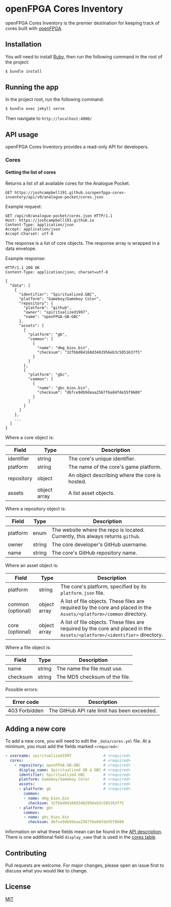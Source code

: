 # openFPGA Cores Inventory
openFPGA Cores Inventory is the premier destination for keeping track of cores built with [openFPGA](https://www.analogue.co/developer).

## Installation
You will need to install [Ruby](https://www.ruby-lang.org/en/documentation/installation/), then run the following command in the root of the project:

```bash
$ bundle install
```

## Running the app
In the project root, run the following command:

```bash
$ bundle exec jekyll serve
```

Then navigate to `http://localhost:4000/`

## API usage
openFPGA Cores Inventory provides a read-only API for developers.

### Cores

#### Getting the list of cores
Returns a list of all available cores for the Analogue Pocket.

```
GET https://joshcampbell191.github.io/openfpga-cores-inventory/api/v0/analogue-pocket/cores.json
```

Example request:

```
GET /api/v0/analogue-pocket/cores.json HTTP/1.1
Host: https://joshcampbell191.github.io
Content-Type: application/json
Accept: application/json
Accept-Charset: utf-8
```

The response is a list of core objects. The response array is wrapped in a data envelope.

Example response:

```
HTTP/1.1 200 OK
Content-Type: application/json; charset=utf-8

{
  "data": [
    {
      "identifier": "Spiritualized.GBC",
      "platform": "Gameboy/Gameboy Color",
      "repository": {
        "platform": "github",
        "owner": "spiritualized1997",
        "name": "openFPGA-GB-GBC"
      },
      "assets": [
        {
          "platform": "gb",
          "common": [
            {
              "name": "dmg_bios.bin",
              "checksum": "32fbbd84168d3482956eb3c5051637f5"
            }
          ]
        },
        {
          "platform": "gbc",
          "common": [
            {
              "name": "gbc_bios.bin",
              "checksum": "dbfce9db9deaa2567f6a84fde55f9680"
            }
          ]
        }
      ]
    },
    ...
  ]
}
```

Where a core object is:

| Field      | Type         | Description                                    |
| ---------- | ------------ | ---------------------------------------------- |
| identifier | string       | The core's unique identifier.                  |
| platform   | string       | The name of the core's game platform.          |
| repository | object       | An object describing where the core is hosted. |
| assets     | object array | A list asset objects.                          |

Where a repository object is:

| Field    | Type   | Description                                                                     |
| -------- | ------ | ------------------------------------------------------------------------------- |
| platform | enum   | The website where the repo is located. Currently, this always returns `github`. |
| owner    | string | The core developer's GitHub username.                                           |
| name     | string | The core's GitHub repository name.                                              |

Where an asset object is:

| Field             | Type         | Description                                                                                                                |
| ----------------- | ------------ | ---------------------------------------------------------------------------------------------------------------------------|
| platform          | string       | The core's platform, specified by its `platform.json` file.                                                                |
| common (optional) | object array | A list of file objects. These files are required by the core and placed in the `Assets/<platform>/common` directory.       |
| core (optional)   | object array | A list of file objects. These files are required by the core and placed in the `Assets/<platform>/<identifier>` directory. |

Where a file object is:

| Field    | Type   | Description                   |
| -------- | ------ | ----------------------------- |
| name     | string | The name the file must use.   |
| checksum | string | The MD5 checksum of the file. |

Possible errors:

| Error code    | Description                                  |
| ------------- | -------------------------------------------- |
| 403 Forbidden | The GitHub API rate limit has been exceeded. |

## Adding a new core
To add a new core, you will need to edit the `_data/cores.yml` file. At a minimum, you must add the fields marked `<required>`:

```yaml
- username: spiritualized1997              # <required>
  cores:                                   # <required>
    - repository: openFPGA-GB-GBC          # <required>
      display_name: Spiritualized GB & GBC # <required>
      identifier: Spiritualized.GBC        # <required>
      platform: Gameboy/Gameboy Color      # <required>
      assets:                              # <required>
      - platform: gb                       # <required>
        common:
        - name: dmg_bios.bin
          checksum: 32fbbd84168d3482956eb3c5051637f5
      - platform: gbc
        common:
        - name: gbc_bios.bin
          checksum: dbfce9db9deaa2567f6a84fde55f9680
```

Information on what these fields mean can be found in the [API description](#getting-the-list-of-cores). There is one additional field `display_name` that is used in the [cores table](https://joshcampbell191.github.io/openfpga-cores-inventory/analogue-pocket.html).

## Contributing
Pull requests are welcome. For major changes, please open an issue first to discuss what you would like to change.

## License
[MIT](https://choosealicense.com/licenses/mit/)
